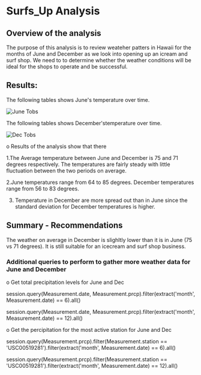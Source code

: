 # Surfs_Up Analysis

## Overview of the analysis
The purpose of this analysis is to review weateher patters in Hawaii for the months of June and December as we look into opening up an icream and surf shop. We need to 
to determine whether the weather conditions will be ideal for the shops to operate and be successful.

## Results: 
The following tables shows June's temperature over time.

![June Tobs](https://user-images.githubusercontent.com/83129180/124373117-4ac9c480-dc55-11eb-98c7-8185b8865efd.PNG)

The following tables shows December'stemperature over time.

![Dec Tobs](https://user-images.githubusercontent.com/83129180/124373112-41405c80-dc55-11eb-8d79-f379bdfbec3f.PNG)

o   Results of the analysis show that there 

1.The Average temperature between June and December is 75 and 71 degrees respectively. The temperatures are fairly steady with little fluctuation between the two periods on average.	

2.June temperatures range from 64 to 85 degrees. December temperatures range from 56 to 83 degrees.

3. Temperature in December are more spread out than in June since the standard deviation for December temperatures is higher.	

## Summary - Recommendations
The weather on average in December is slighltly lower than it is in June (75 vs 71 degrees). It is still suitable for an icecream and surf shop business.
 
### Additional queries to perform to gather more weather data for June and December

o   Get total precipitation levels for June and Dec

session.query(Measurement.date, Measurement.prcp).filter(extract('month', Measurement.date) == 6).all()

session.query(Measurement.date, Measurement.prcp).filter(extract('month', Measurement.date) == 12).all()

o Get the percipitation for the most active station for June and Dec

session.query(Measurement.prcp).filter(Measurement.station == 'USC00519281').filter(extract('month', Measurement.date) == 6).all()

session.query(Measurement.prcp).filter(Measurement.station == 'USC00519281').filter(extract('month', Measurement.date) == 12).all()